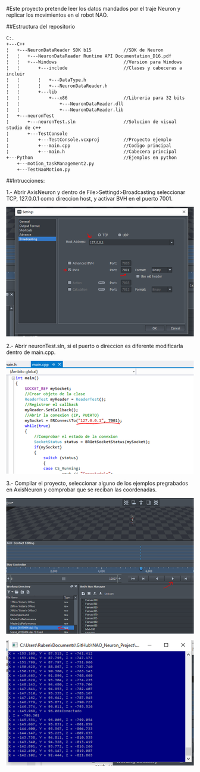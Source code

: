 #Este proyecto pretende leer los datos mandados por el traje Neuron y replicar los movimientos en el robot NAO.

##Estructura del repositorio

```
C:.
+---C++					
¦   +---NeuronDataReader SDK b15			//SDK de Neuron
¦   ¦   +---NeuronDataReader Runtime API Documentation_D16.pdf  
¦   ¦   +---Windows							//Version para Windows
¦   ¦       +---include						//Clases y cabeceras a incluir
¦   ¦       ¦	+---DataType.h
¦   ¦	    ¦   +---NeuronDataReader.h			
¦   ¦       +---lib
¦   ¦           +---x86						//Libreria para 32 bits
¦   ¦               +---NeuronDataReader.dll
¦   ¦               +---NeuronDataReader.lib
¦   +---neuronTest			
¦       +---neuronTest.sln					//Solucion de visual studio de c++
¦       +---TestConsole			
¦           +---TestConsole.vcxproj			//Proyecto ejemplo
¦           +---main.cpp					//Codigo principal
¦           +---main.h						//Cabecera principal
+---Python									//Ejemplos en python
    +---motion_taskManagement2.py
    +---TestNaoMotion.py
```

##Intrucciones:

1.- Abrir AxisNeuron y dentro de File>Settingd>Broadcasting seleccionar TCP, 127.0.0.1 como direccion host, y activar BVH en el puerto 7001.

![alt tag](https://github.com/RuVT/NeuronToNao/blob/master/Image/Settings.PNG?raw=true)

2.- Abrir neuronTest.sln, si el puerto o direccion es diferente modificarla dentro de main.cpp.

![alt tag](https://github.com/RuVT/NeuronToNao/blob/master/Image/main.cpp.PNG?raw=true)

3.- Compilar el proyecto, seleccionar alguno de los ejemplos pregrabados en AxisNeuron y comprobar que se reciban las coordenadas.

![alt tag](https://github.com/RuVT/NeuronToNao/blob/master/Image/AxisNeuron.PNG?raw=true)


![alt tag](https://github.com/RuVT/NeuronToNao/blob/master/Image/TestConsole.PNG?raw=true)
